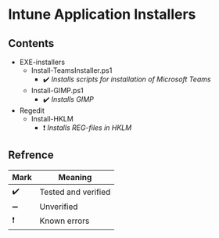 # Intune Application Installers


Contents
------
* EXE-installers
  * Install-TeamsInstaller.ps1
    * :heavy_check_mark: *Installs scripts for installation of Microsoft Teams*
  * Install-GIMP.ps1
    * :heavy_check_mark: *Installs GIMP*
* Regedit
  * Install-HKLM
    * :heavy_exclamation_mark: *Installs REG-files in HKLM*


Refrence
------
Mark | Meaning
-----|--------
:heavy_check_mark: | Tested and verified
:heavy_minus_sign: | Unverified
:heavy_exclamation_mark: | Known errors